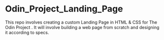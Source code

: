 # Odin_Project_Landing_Page
This repo involves creating a custom Landing Page in HTML &amp; CSS for The Odin Project . It will involve building a web page from scratch and designing 
it according to specs. 
